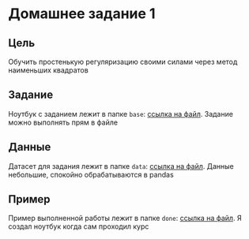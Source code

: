 # Домашнее задание 1

## Цель
Обучить простенькую регуляризацию своими силами через метод наименьших квадратов

## Задание

Ноутбук с заданием лежит в папке `base`: [ссылка на файл](base/hw_1.ipynb). Задание можно выполнять прям в файле

## Данные

Датасет для задания лежит в папке `data`: [ссылка на файл](data/dataset.csv). Данные небольшие, спокойно обрабатываются в pandas 

## Пример 

Пример выполненной работы лежит в папке `done`: [ссылка на файл](done/hw_1_done.ipynb). Я создал ноутбук когда сам проходил курс

